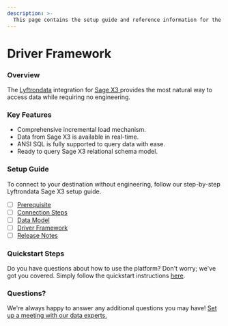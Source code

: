 ```yaml
---
description: >-
  This page contains the setup guide and reference information for the Sage X3 source connector.
---
```


# Driver Framework

### Overview

The [Lyftrondata](https://www.lyftrondata.com/) integration for [Sage X3](https://www.lyftrondata.com/integration/sage-x3/)[ ](https://www.lyftrondata.com/integration/sage-x3/)provides the most natural way to access data while requiring no engineering.

### Key Features

* Comprehensive incremental load mechanism.
* Data from Sage X3 is available in real-time.&#x20;
* ANSI SQL is fully supported to query data with ease.
* Ready to query Sage X3 relational schema model.

### Setup Guide

To connect to your destination without engineering, follow our step-by-step Lyftrondata Sage X3 setup guide.

* [ ] [Prerequisite](../../finance-analytics/sage-x3/prerequisite.md)
* [ ] [Connection Steps](../../finance-analytics/sage-x3/connection-steps.md)
* [ ] [Data Model](../../finance-analytics/sage-x3/data-model/)
* [ ] [Driver Framework](../../finance-analytics/sage-x3/driver-framework/)
* [ ] [Release Notes](../../finance-analytics/sage-x3/release-notes.md)

### Quickstart Steps

Do you have questions about how to use the platform? Don't worry; we've got you covered. Simply follow the quickstart instructions [here](../../../quickstart-steps.md).

### Questions? <a href="#questions" id="questions"></a>

We're always happy to answer any additional questions you may have! [Set up a meeting with our data experts.](https://www.lyftrondata.com/book-a-meeting/)


